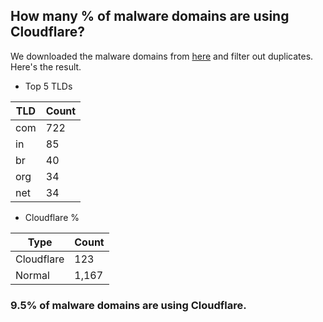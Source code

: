 ## How many % of malware domains are using Cloudflare?


We downloaded the malware domains from [here](https://urlhaus.abuse.ch) and filter out duplicates.
Here's the result.


[//]: # (start replacement)


- Top 5 TLDs

| TLD | Count |
| --- | --- |
| com | 722 |
| in | 85 |
| br | 40 |
| org | 34 |
| net | 34 |


- Cloudflare %

| Type | Count |
| --- | --- |
| Cloudflare | 123 |
| Normal | 1,167 |


### 9.5% of malware domains are using Cloudflare.
